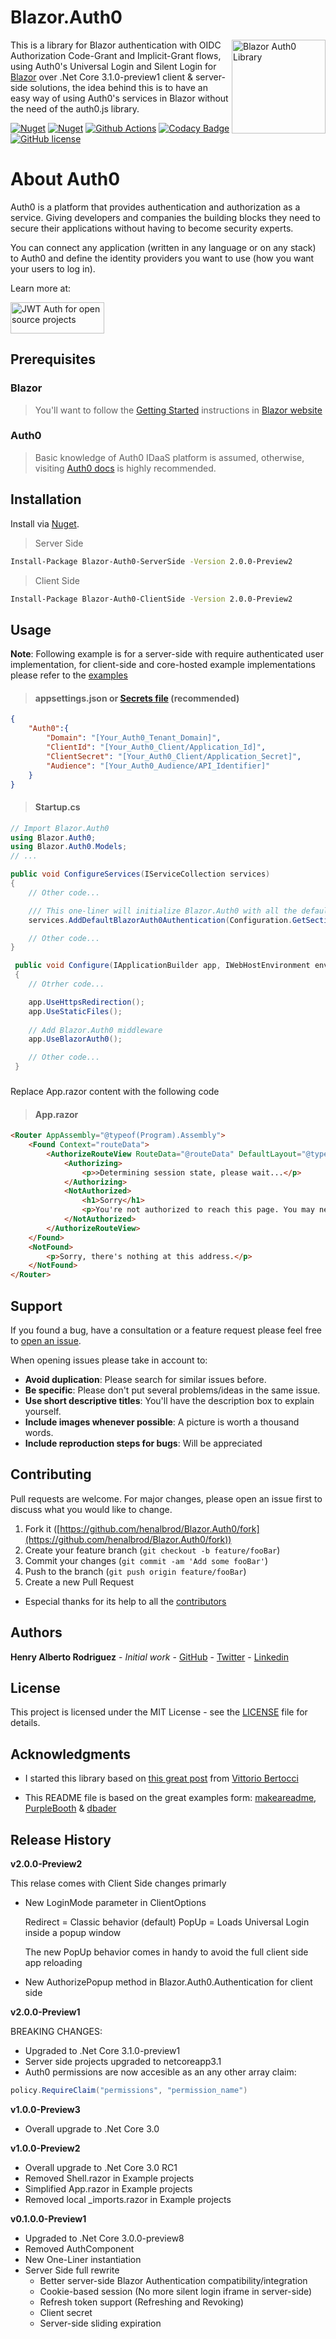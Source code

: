 # Blazor.Auth0

<img src="https://raw.githubusercontent.com/henalbrod/Blazor.Auth0/master/src/Blazor.Auth0.ClientSide/icon.png" height="150" alt="Blazor Auth0 Library" align="right"/>

This is a library for Blazor authentication with OIDC Authorization Code-Grant and Implicit-Grant flows, using Auth0's Universal Login and Silent Login for [Blazor](http://blazor.net) over .Net Core 3.1.0-preview1 client & server-side solutions, the idea behind this is to have an easy way of using Auth0's services in Blazor without the need of the auth0.js library.

[![Nuget](https://img.shields.io/nuget/v/Blazor-Auth0-ServerSide?color=green&label=Nuget%3A%20Blazor-Auth0-ServerSide)](https://www.nuget.org/packages/Blazor-Auth0-ServerSide)
[![Nuget](https://img.shields.io/nuget/v/Blazor-Auth0-ClientSide?color=green&label=Nuget%3A%20Blazor-Auth0-Clientside)](https://www.nuget.org/packages/Blazor-Auth0-ClientSide)
[![Github Actions](https://github.com/henalbrod/Blazor.Auth0/workflows/Github%20Actions%20CI/badge.svg)](https://github.com/henalbrod/Blazor.Auth0/actions)
[![Codacy Badge](https://api.codacy.com/project/badge/Grade/675aa31ceb9a4898be281c23423ca134)](https://www.codacy.com/manual/henalbrod/Blazor.Auth0?utm_source=github.com&amp;utm_medium=referral&amp;utm_content=henalbrod/Blazor.Auth0&amp;utm_campaign=Badge_Grade)
[![GitHub license](https://img.shields.io/github/license/henalbrod/Blazor.Auth0?color=blue)](https://github.com/henalbrod/Blazor.Auth0/blob/master/LICENSE)


# About Auth0
Auth0 is a platform that provides authentication and authorization as a service. Giving developers and companies the building blocks they need to secure their applications without having to become security experts.

You can connect any application (written in any language or on any stack) to Auth0 and define the identity providers you want to use (how you want your users to log in).

Learn more at:

[<img width="150" height="50" alt="JWT Auth for open source projects" src="https://cdn.auth0.com/oss/badges/a0-badge-dark.png">](https://auth0.com/?utm_source=oss&utm_medium=gp&utm_campaign=oss)

## Prerequisites

### Blazor

>You'll want to follow the [Getting Started](https://docs.microsoft.com/en-us/aspnet/core/blazor/get-started?view=aspnetcore-3.0&tabs=visual-studio) instructions in [Blazor website](https://blazor.net)

### Auth0

> Basic knowledge of Auth0 IDaaS platform is assumed, otherwise, visiting [Auth0 docs](https://auth0.com/docs) is highly recommended.

## Installation

Install via [Nuget](https://www.nuget.org/).

>Server Side
```bash
Install-Package Blazor-Auth0-ServerSide -Version 2.0.0-Preview2
````

>Client Side
```bash
Install-Package Blazor-Auth0-ClientSide -Version 2.0.0-Preview2
````

## Usage

 **Note**: Following example is for a server-side with require authenticated user implementation, for client-side and core-hosted example implementations please refer to the [examples](https://github.com/henalbrod/Blazor.Auth0/tree/master/examples)

> #### appsettings.json or [Secrets file](https://docs.microsoft.com/en-us/aspnet/core/security/app-secrets?view=aspnetcore-3.0&tabs=windows#secret-manager) (recommended)

```Json
{
	"Auth0":{
		"Domain": "[Your_Auth0_Tenant_Domain]",
		"ClientId": "[Your_Auth0_Client/Application_Id]",
		"ClientSecret": "[Your_Auth0_Client/Application_Secret]",
		"Audience": "[Your_Auth0_Audience/API_Identifier]"
	}
}
```
> #### Startup.cs

```C#
// Import Blazor.Auth0
using Blazor.Auth0;
using Blazor.Auth0.Models;
// ...

public void ConfigureServices(IServiceCollection services)
{
	// Other code...

	/// This one-liner will initialize Blazor.Auth0 with all the defaults
	services.AddDefaultBlazorAuth0Authentication(Configuration.GetSection("Auth0").Get<ClientOptions>());	

	// Other code...
}

 public void Configure(IApplicationBuilder app, IWebHostEnvironment env)
 {
    // Otrher code...

	app.UseHttpsRedirection();
	app.UseStaticFiles();
     
	// Add Blazor.Auth0 middleware     
	app.UseBlazorAuth0();

	// Other code...
 }
```

###
Replace App.razor content with the following code
> #### App.razor

```HTML
<Router AppAssembly="@typeof(Program).Assembly">
    <Found Context="routeData">
        <AuthorizeRouteView RouteData="@routeData" DefaultLayout="@typeof(MainLayout)">
            <Authorizing>
                <p>>Determining session state, please wait...</p>
            </Authorizing>
            <NotAuthorized>
                <h1>Sorry</h1>
                <p>You're not authorized to reach this page. You may need to log in as a different user.</p>
            </NotAuthorized>
        </AuthorizeRouteView>
    </Found>
    <NotFound>        
        <p>Sorry, there's nothing at this address.</p>        
    </NotFound>
</Router>
```
## Support
If you found a bug, have a consultation or a feature request please feel free to [open an issue](https://github.com/henalbrod/Blazor.Auth0/issues).

When opening issues please take in account to:

* **Avoid duplication**: Please search for similar issues before.
* **Be specific**: Please don't put several problems/ideas in the same issue.
* **Use short descriptive titles**: You'll have the description box to explain yourself.
* **Include images whenever possible**: A picture is worth a thousand words.
* **Include reproduction steps for bugs**:  Will be appreciated

## Contributing
Pull requests are welcome. For major changes, please open an issue first to discuss what you would like to change.

1.  Fork it ([https://github.com/henalbrod/Blazor.Auth0/fork](https://github.com/henalbrod/Blazor.Auth0/fork))
2.  Create your feature branch (`git checkout -b feature/fooBar`)
3.  Commit your changes (`git commit -am 'Add some fooBar'`)
4.  Push to the branch (`git push origin feature/fooBar`)
5.  Create a new Pull Request

* Especial thanks for its help to all the [contributors](https://github.com/henalbrod/Blazor.Auth0/graphs/contributors)

## Authors
**Henry Alberto Rodriguez** - _Initial work_ - [GitHub](https://github.com/henalbrod) -  [Twitter](https://twitter.com/henalbrod)  - [Linkedin](https://www.linkedin.com/in/henalbrod/)

## License

This project is licensed under the MIT License - see the [LICENSE](https://github.com/henalbrod/Blazor.Auth0/blob/master/LICENSE) file for details.

## Acknowledgments

* I started this library based on [this great post](https://auth0.com/blog/oauth2-implicit-grant-and-spa/) from [Vittorio Bertocci](https://twitter.com/vibronet)

* This README file is based on the great examples form: [makeareadme](https://www.makeareadme.com/), [PurpleBooth](https://gist.github.com/PurpleBooth/109311bb0361f32d87a2) & [dbader](https://github.com/dbader/readme-template/blob/master/README.md)

## Release History

**v2.0.0-Preview2**

This relase comes with Client Side changes primarly

* New LoginMode parameter in ClientOptions 

  Redirect = Classic behavior (default)
  PopUp = Loads Universal Login inside a popup window
  
  The new PopUp behavior comes in handy to avoid the full client side app reloading

* New AuthorizePopup method in Blazor.Auth0.Authentication for client side

**v2.0.0-Preview1**

BREAKING CHANGES:

* Upgraded to .Net Core 3.1.0-preview1
* Server side projects upgraded to netcoreapp3.1
* Auth0 permissions are now accesible as an any other array claim:
```C#
policy.RequireClaim("permissions", "permission_name")
```

**v1.0.0-Preview3**
* Overall upgrade to .Net Core 3.0

**v1.0.0-Preview2**
* Overall upgrade to .Net Core 3.0 RC1
* Removed Shell.razor in Example projects
* Simplified App.razor in Example projects
* Removed local _imports.razor in Example projects

**v0.1.0.0-Preview1**
* Upgraded to .Net Core 3.0.0-preview8
* Removed AuthComponent
* New One-Liner instantiation
* Server Side full rewrite
	* Better server-side Blazor Authentication compatibility/integration
	* Cookie-based session (No more silent login iframe in server-side)
	* Refresh token support (Refreshing and Revoking)
	* Client secret
	* Server-side sliding expiration
